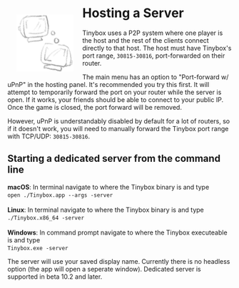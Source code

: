# Hosting a Server<img src=../.export_exclude/docs-hosting-icon.png align="left" width="128px" style="padding: 20px">

Tinybox uses a P2P system where one player is the host and the rest of the clients connect directly to that host. The host must have Tinybox's port range, `30815-30816`, port-forwarded on their router.

The main menu has an option to "Port-forward w/ uPnP" in the hosting panel. It's recommended you try this first. It will attempt to temporarily forward the port on your router while the server is open. If it works, your friends should be able to connect to your public IP. Once the game is closed, the port forward will be removed.

However, uPnP is understandably disabled by default for a lot of routers, so if it doesn't work, you will need to manually forward the Tinybox port range with TCP/UDP: `30815-30816`.

## Starting a dedicated server from the command line

**macOS**: In terminal navigate to where the Tinybox binary is and type <br>`open ./Tinybox.app --args -server`<br><br>
**Linux**: In terminal navigate to where the Tinybox binary is and type <br>`./Tinybox.x86_64 -server`<br><br>
**Windows**: In command prompt navigate to where the Tinybox executeable is and type <br>`Tinybox.exe -server`

The server will use your saved display name. Currently there is no headless option (the app will open a seperate window). Dedicated server is supported in beta 10.2 and later.